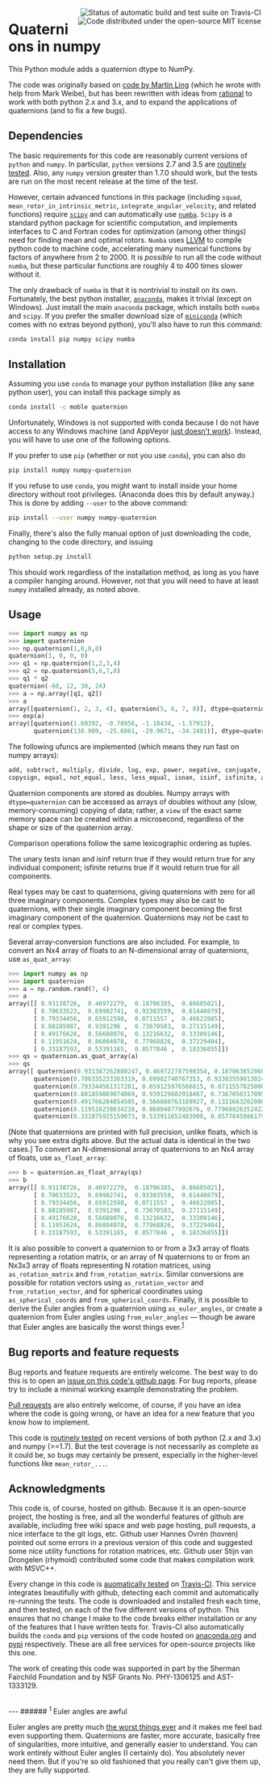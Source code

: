 <a href="https://travis-ci.org/moble/quaternion"><img align="right" hspace="3" alt="Status of automatic build and test suite on Travis-CI" src="https://travis-ci.org/moble/quaternion.svg?branch=master"></a> <a href="https://github.com/moble/quaternion/blob/master/LICENSE"><img align="right" hspace="3" alt="Code distributed under the open-source MIT license" src="http://moble.github.io/spherical_functions/images/MITLicenseBadge.svg"></a>

# Quaternions in numpy

This Python module adds a quaternion dtype to NumPy.

The code was originally based on
[code by Martin Ling](https://github.com/martinling/numpy_quaternion) (which he
wrote with help from Mark Weibe), but has been rewritten with ideas from
[rational](https://github.com/numpy/numpy-dtypes/tree/master/npytypes/rational)
to work with both python 2.x and 3.x, and to expand the applications of
quaternions (and to fix a few bugs).


## Dependencies

The basic requirements for this code are reasonably current versions of
`python` and `numpy`.  In particular, `python` versions 2.7 and 3.5 are
[routinely tested](https://travis-ci.org/moble/quaternion).  Also, any `numpy`
version greater than 1.7.0 should work, but the tests are run on the most
recent release at the time of the test.

However, certain advanced functions in this package (including
`squad`, `mean_rotor_in_intrinsic_metric`,
`integrate_angular_velocity`, and related functions) require
[`scipy`](http://scipy.org/) and can automatically use
[`numba`](http://numba.pydata.org/).  `Scipy` is a standard python
package for scientific computation, and implements interfaces to C and
Fortran codes for optimization (among other things) need for finding
mean and optimal rotors.  `Numba` uses [LLVM](http://llvm.org/) to
compile python code to machine code, accelerating many numerical
functions by factors of anywhere from 2 to 2000.  It is *possible* to
run all the code without `numba`, but these particular functions are
roughly 4 to 400 times slower without it.

The only drawback of `numba` is that it is nontrivial to install on
its own.  Fortunately, the best python
installer, [`anaconda`](http://continuum.io/downloads), makes it
trivial (except on Windows).  Just install the main `anaconda`
package, which installs both `numba` and `scipy`.  If you prefer the
smaller download size
of [`miniconda`](http://conda.pydata.org/miniconda.html) (which comes
with no extras beyond python), you'll also have to run this command:

```sh
conda install pip numpy scipy numba
```


## Installation

Assuming you use `conda` to manage your python installation (like any sane
python user), you can install this package simply as

```sh
conda install -c moble quaternion
```

Unfortunately, Windows is not supported with conda because I do not
have access to any Windows machine (and
AppVeyor
[just doesn't work](https://ci.appveyor.com/project/moble/quaternion/)).
Instead, you will have to use one of the following options.

If you prefer to use `pip` (whether or not you use `conda`), you can also do

```sh
pip install numpy numpy-quaternion
```

If you refuse to use `conda`, you might want to install inside your home
directory without root privileges.  (Anaconda does this by default anyway.)
This is done by adding `--user` to the above command:

```sh
pip install --user numpy numpy-quaternion
```

Finally, there's also the fully manual option of just downloading the code,
changing to the code directory, and issuing

```sh
python setup.py install
```

This should work regardless of the installation method, as long as you have a
compiler hanging around.  However, not that you will need to have at
least `numpy` installed already, as noted above.


## Usage

```python
>>> import numpy as np
>>> import quaternion
>>> np.quaternion(1,0,0,0)
quaternion(1, 0, 0, 0)
>>> q1 = np.quaternion(1,2,3,4)
>>> q2 = np.quaternion(5,6,7,8)
>>> q1 * q2
quaternion(-60, 12, 30, 24)
>>> a = np.array([q1, q2])
>>> a
array([quaternion(1, 2, 3, 4), quaternion(5, 6, 7, 8)], dtype=quaternion)
>>> exp(a)
array([quaternion(1.69392, -0.78956, -1.18434, -1.57912),
       quaternion(138.909, -25.6861, -29.9671, -34.2481)], dtype=quaternion)
```

The following ufuncs are implemented (which means they run fast on
numpy arrays):

```python
add, subtract, multiply, divide, log, exp, power, negative, conjugate,
copysign, equal, not_equal, less, less_equal, isnan, isinf, isfinite, absolute
```

Quaternion components are stored as doubles.  Numpy arrays with
`dtype=quaternion` can be accessed as arrays of doubles without any
(slow, memory-consuming) copying of data; rather, a `view` of the
exact same memory space can be created within a microsecond,
regardless of the shape or size of the quaternion array.

Comparison operations follow the same lexicographic ordering as
tuples.

The unary tests isnan and isinf return true if they would return true
for any individual component; isfinite returns true if it would return
true for all components.

Real types may be cast to quaternions, giving quaternions with zero
for all three imaginary components. Complex types may also be cast to
quaternions, with their single imaginary component becoming the first
imaginary component of the quaternion. Quaternions may not be cast to
real or complex types.

Several array-conversion functions are also included.  For example, to convert an Nx4 array of floats to an
N-dimensional array of quaternions, use `as_quat_array`:
```python
>>> import numpy as np
>>> import quaternion
>>> a = np.random.rand(7, 4)
>>> a
array([[ 0.93138726,  0.46972279,  0.18706385,  0.86605021],
       [ 0.70633523,  0.69982741,  0.93303559,  0.61440879],
       [ 0.79334456,  0.65912598,  0.0711557 ,  0.46622885],
       [ 0.88185987,  0.9391296 ,  0.73670503,  0.27115149],
       [ 0.49176628,  0.56688076,  0.13216632,  0.33309146],
       [ 0.11951624,  0.86804078,  0.77968826,  0.37229404],
       [ 0.33187593,  0.53391165,  0.8577846 ,  0.18336855]])
>>> qs = quaternion.as_quat_array(a)
>>> qs
array([ quaternion(0.931387262880247, 0.469722787598354, 0.187063852060487, 0.866050210100621),
       quaternion(0.706335233363319, 0.69982740767353, 0.933035590130247, 0.614408786768725),
       quaternion(0.793344561317281, 0.659125976566815, 0.0711557025000925, 0.466228847713644),
       quaternion(0.881859869074069, 0.939129602918467, 0.736705031709562, 0.271151494174001),
       quaternion(0.491766284854505, 0.566880763189927, 0.132166320200012, 0.333091463422536),
       quaternion(0.119516238634238, 0.86804077992676, 0.779688263524229, 0.372294043850009),
       quaternion(0.331875925159073, 0.533911652483908, 0.857784598617977, 0.183368547490701)], dtype=quaternion)
```
[Note that quaternions are printed with full precision, unlike floats, which is why you see extra digits above.  But
the actual data is identical in the two cases.]  To convert an N-dimensional array of quaternions to an Nx4 array of
floats, use `as_float_array`:
```python
>>> b = quaternion.as_float_array(qs)
>>> b
array([[ 0.93138726,  0.46972279,  0.18706385,  0.86605021],
       [ 0.70633523,  0.69982741,  0.93303559,  0.61440879],
       [ 0.79334456,  0.65912598,  0.0711557 ,  0.46622885],
       [ 0.88185987,  0.9391296 ,  0.73670503,  0.27115149],
       [ 0.49176628,  0.56688076,  0.13216632,  0.33309146],
       [ 0.11951624,  0.86804078,  0.77968826,  0.37229404],
       [ 0.33187593,  0.53391165,  0.8577846 ,  0.18336855]])
```

It is also possible to convert a quaternion to or from a 3x3 array of floats representing a rotation matrix, or an
array of N quaternions to or from an Nx3x3 array of floats representing N rotation matrices, using
`as_rotation_matrix` and `from_rotation_matrix`.  Similar conversions are possible for rotation vectors using
`as_rotation_vector` and `from_rotation_vector`, and for spherical coordinates using `as_spherical_coords` and
`from_spherical_coords`.  Finally, it is possible to derive the Euler angles from a quaternion using
`as_euler_angles`, or create a quaternion from Euler angles using `from_euler_angles` — though be aware that Euler
angles are basically the worst things ever.<sup>[1](#1-euler-angles-are-awful)</sup>


## Bug reports and feature requests

Bug reports and feature requests are entirely welcome.  The best way to do this
is to open an
[issue on this code's github page](https://github.com/moble/quaternion/issues).
For bug reports, please try to include a minimal working example demonstrating
the problem.

[Pull requests](https://help.github.com/articles/using-pull-requests/) are also
entirely welcome, of course, if you have an idea where the code is going wrong,
or have an idea for a new feature that you know how to implement.

This code is [routinely tested](https://travis-ci.org/moble/quaternion) on
recent versions of both python (2.x and 3.x) and numpy (>=1.7).  But the test
coverage is not necessarily as complete as it could be, so bugs may certainly
be present, especially in the higher-level functions like `mean_rotor_...`.


## Acknowledgments

This code is, of course, hosted on github.  Because it is an
open-source project, the hosting is free, and all the wonderful
features of github are available, including free wiki space and web
page hosting, pull requests, a nice interface to the git logs, etc.
Github user Hannes Ovrén (hovren) pointed out some errors in a
previous version of this code and suggested some nice utility
functions for rotation matrices, etc.  Github user Stijn van Drongelen
(rhymoid) contributed some code that makes compilation work with
MSVC++.

Every change in this code is
[auomatically tested](https://travis-ci.org/moble/quaternion) on
[Travis-CI](https://travis-ci.org/).  This service integrates
beautifully with github, detecting each commit and automatically
re-running the tests.  The code is downloaded and installed fresh each
time, and then tested, on each of the five different versions of
python.  This ensures that no change I make to the code breaks either
installation or any of the features that I have written tests for.
Travis-CI also automatically builds the `conda` and `pip` versions of
the code hosted on
[anaconda.org](https://anaconda.org/moble/quaternion) and
[pypi](https://pypi.python.org/pypi/numpy-quaternion) respectively.
These are all free services for open-source projects like this one.

The work of creating this code was supported in part by the Sherman
Fairchild Foundation and by NSF Grants No. PHY-1306125 and
AST-1333129.




<br/>
---
###### <sup>1</sup> Euler angles are awful

Euler angles are pretty much
[the worst things ever](http://moble.github.io/spherical_functions/#euler-angles)
and it makes me feel bad even supporting them.  Quaternions are
faster, more accurate, basically free of singularities, more
intuitive, and generally easier to understand.  You can work entirely
without Euler angles (I certainly do).  You absolutely never need
them.  But if you're so old fashioned that you really can't give them
up, they are fully supported.

